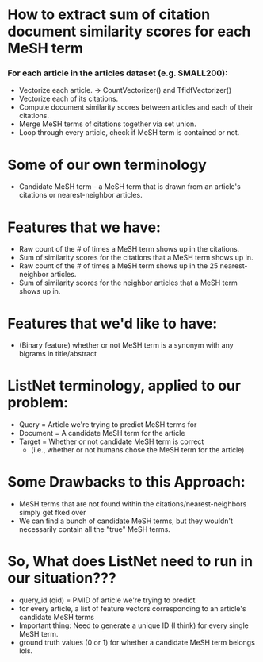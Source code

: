 # How to extract sum of citation document similarity scores for each MeSH term
### For each article in the articles dataset (e.g. SMALL200):
- Vectorize each article. -> CountVectorizer() and TfidfVectorizer()
- Vectorize each of its citations.
- Compute document similarity scores between articles and each of their citations.
- Merge MeSH terms of citations together via set union.
- Loop through every article, check if MeSH term is contained or not.

# Some of our own terminology
- Candidate MeSH term - a MeSH term that is drawn from an article's citations or nearest-neighbor articles.

# Features that we have:
- Raw count of the # of times a MeSH term shows up in the citations.
- Sum of similarity scores for the citations that a MeSH term shows up in.
- Raw count of the # of times a MeSH term shows up in the 25 nearest-neighbor articles.
- Sum of similarity scores for the neighbor articles that a MeSH term shows up in.

# Features that we'd like to have:
- (Binary feature) whether or not MeSH term is a synonym with any bigrams in title/abstract

# ListNet terminology, applied to our problem:
- Query = Article we're trying to predict MeSH terms for
- Document = A candidate MeSH term for the article
- Target = Whether or not candidate MeSH term is correct
    - (i.e., whether or not humans chose the MeSH term for the article)

# Some Drawbacks to this Approach:
- MeSH terms that are not found within the citations/nearest-neighbors simply get fked over
- We can find a bunch of candidate MeSH terms, but they wouldn't necessarily contain all the "true" MeSH terms.

# So, What does ListNet need to run in our situation???
- query_id (qid) = PMID of article we're trying to predict
- for every article, a list of feature vectors corresponding to an article's candidate MeSH terms
- Important thing: Need to generate a unique ID (I think) for every single MeSH term.
- ground truth values (0 or 1) for whether a candidate MeSH term belongs lols.
